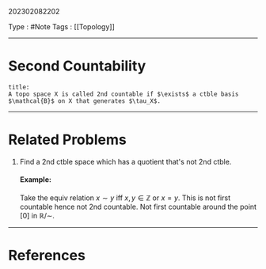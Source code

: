 202302082202

Type : #Note
Tags : [[Topology]]

---
# Second Countability
```ad-note
title:
A topo space X is called 2nd countable if $\exists$ a ctble basis $\mathcal{B}$ on X that generates $\tau_X$.
```
---
# Related Problems
1) Find a 2nd ctble space which has a quotient that's not 2nd ctble.
   #### Example:
   Take the equiv relation $x \sim y$ iff $x,y \in \mathbb{Z}$ or $x=y$. This is not first countable hence not 2nd countable. Not first countable around the point $[0]$ in $\mathbb{R}/\sim$. 
---
# References
